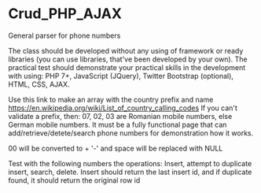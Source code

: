 # Crud_PHP_AJAX

General parser for phone numbers

The class should be developed without any using of framework or ready libraries 
(you can use libraries, that've been developed by your own).
The practical test should demonstrate your practical skills in the development with using:
PHP 7+, JavaScript (JQuery), Twitter Bootstrap (optional), HTML, CSS, AJAX.

Use this link to make an array with the country prefix and name https://en.wikipedia.org/wiki/List_of_country_calling_codes
If you can't validate a prefix, then: 07, 02, 03 are Romanian mobile numbers, else German mobile numbers.
It must be a fully functional page that can add/retrieve/detete/search phone numbers for demonstration how it works.

00 will be converted to +
'-' and space will be replaced with NULL

Test with the following numbers the operations: Insert, attempt to duplicate insert, search, delete.
Insert should return the last insert id, and if duplicate found, it should return the original row id
